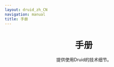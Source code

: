 ```yaml
---
layout: druid_zh_CN
navigation: manual
title: 手册
---
```

<div>
<header class="jumbotron subhead" id="overview">
  <div class="container">
    <h1>手册</h1>
    <p class="lead">提供使用Druid的技术细节。</p>
  </div>
</header>
</div>

